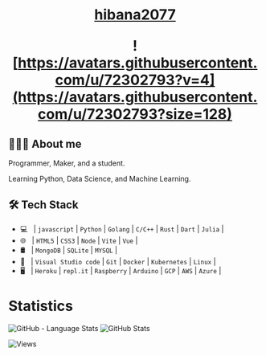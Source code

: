 
<h1 align="center">
  <a href="https://github.com/hibana2077">hibana2077</a>

  <br />

  ![https://avatars.githubusercontent.com/u/72302793?v=4](https://avatars.githubusercontent.com/u/72302793?size=128)
</h1>

## 👨🏻‍💻 About me

Programmer, Maker, and a student.

Learning Python, Data Science, and Machine Learning.

## 🛠 Tech Stack

- 💻 &nbsp; | `javascript` | `Python` | `Golang` | `C/C++` | `Rust` | `Dart` | `Julia` |
- 🌐 &nbsp; | `HTML5` | `CSS3` | `Node` | `Vite` | `Vue` |
- 🛢 &nbsp; | `MongoDB` | `SQLite` | `MYSQL` |
- 🔧 &nbsp; | `Visual Studio code` | `Git` | `Docker` | `Kubernetes` | `Linux` |
- 🖥 &nbsp; | `Heroku` | `repl.it` | `Raspberry` | `Arduino` | `GCP` | `AWS` | `Azure` |

# Statistics

![GitHub - Language Stats](https://github-readme-stats.vercel.app/api/top-langs/?username=hibana2077&bg_color=90,FEFBF3,CDF0EA)
![GitHub Stats](https://github-readme-stats.vercel.app/api?username=hibana2077&count_private=true&show_icons=true&bg_color=90,FEFBF3,CDF0EA)

![Views](https://komarev.com/ghpvc/?username=hibana2077&style=flat-square&color=green)